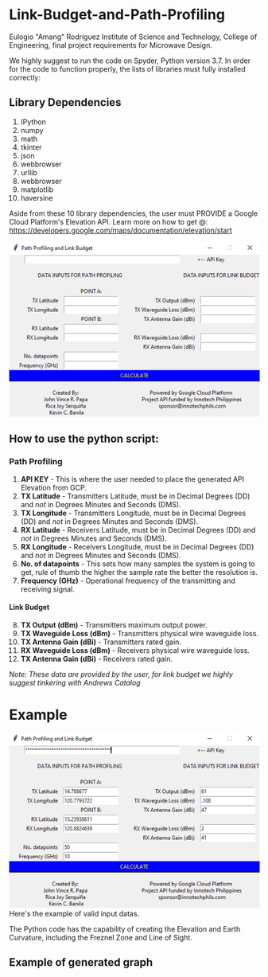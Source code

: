 # Link-Budget-and-Path-Profiling
Eulogio "Amang" Rodriguez Institute of Science and Technology, College of Engineering, final project requirements for Microwave Design.

We highly suggest to run the code on Spyder, Python version 3.7.
In order for the code to function properly, the lists of libraries must fully installed correctly:
## Library Dependencies
1. IPython
2. numpy
3. math
4. tkinter
5. json
6. webbrowser
7. urllib
8. webbrowser
9. matplotlib
10. haversine

Aside from these 10 library dependencies, the user must PROVIDE a Google Cloud Platform's Elevation API.
Learn more on how to get @: https://developers.google.com/maps/documentation/elevation/start

![Interface](https://github.com/papa1560868/Link-Budget-and-Path-Profiling/blob/main/image/Interface.PNG)

## How to use the python script:
### Path Profiling
1. **API KEY** - This is where the user needed to place the generated API Elevation from GCP.
2. **TX Latitude** - Transmitters Latitude, must be in Decimal Degrees (DD) and *not* in Degrees Minutes and Seconds (DMS).
3. **TX Longitude** - Transmitters Longitude, must be in Decimal Degrees (DD) and *not* in Degrees Minutes and Seconds (DMS).
4. **RX Latitude** - Receivers Latitude, must be in Decimal Degrees (DD) and *not* in Degrees Minutes and Seconds (DMS).
5. **RX Longitude** - Receivers Longitude, must be in Decimal Degrees (DD) and *not* in Degrees Minutes and Seconds (DMS).
6. **No. of datapoints** - This sets how many samples the system is going to get, rule of thumb the higher the sample rate the better the resolution is.
7. **Frequency (GHz)** - Operational frequency of the transmitting and receiving signal.
#### Link Budget
8. **TX Output (dBm)** - Transmitters maximum output power.
9. **TX Waveguide Loss (dBm)** - Transmitters physical wire waveguide loss.
10. **TX Antenna Gain (dBi)** - Transmitters rated gain.
11. **RX Waveguide Loss (dBm)** - Receivers physical wire waveguide loss.
12. **TX Antenna Gain (dBi)** - Receivers rated gain.

*Note: These data are provided by the user, for link budget we highly suggest tinkering with Andrews Catalog*


# Example
![Interface](https://github.com/papa1560868/Link-Budget-and-Path-Profiling/blob/main/image/Example.PNG)
Here's the example of valid input datas.

The Python code has the capability of creating the Elevation and Earth Curvature, including the Freznel Zone and Line of Sight.

## Example of generated graph
